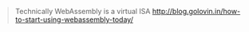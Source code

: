 > Technically WebAssembly is a virtual ISA
> http://blog.golovin.in/how-to-start-using-webassembly-today/
